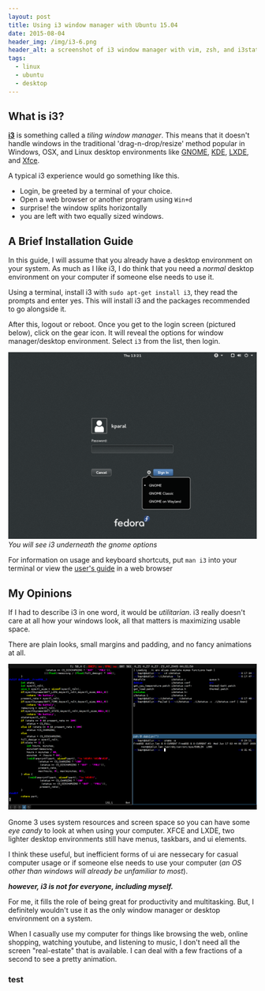```yaml
---
layout: post
title: Using i3 window manager with Ubuntu 15.04
date: 2015-08-04
header_img: /img/i3-6.png
header_alt: a screenshot of i3 window manager with vim, zsh, and i3status 
tags:
  - linux
  - ubuntu
  - desktop
---
```


## What is i3?

**[i3](http://i3wm.org/)** is something called a *tiling window manager*. This means that it doesn't handle windows in the traditional 'drag-n-drop/resize' method popular in Windows, OSX, and Linux desktop environments like [GNOME](http://www.gnome.org/), [KDE](http://www.kde.org/), [LXDE](http://lxde.org/), and [Xfce](http://www.xfce.org/).

<!--excerpt_separator-->

A typical i3 experience would go something like this.

* Login, be greeted by a terminal of your choice.
* Open a web browser or another program using `Win+d`
* surprise! the window splits horizontally
* you are left with two equally sized windows.

## A Brief Installation Guide

In this guide, I will assume that you already have a desktop environment on your system. As much as I like i3, I do think that you need a *normal* desktop environment on your computer if someone else needs to use it.

Using a terminal, install i3 with `sudo apt-get install i3`, they read the prompts and enter yes. This will install i3 and the packages recommended to go alongside it.

After this, logout or reboot. Once you get to the login screen (pictured below), click on the gear icon. It will reveal the options for window manager/desktop environment. Select `i3` from the list, then login.

![gnome login screen](/post_assets/2015-08-4-ubuntu-i3/gnomelogin.png)
*You will see i3 underneath the gnome options*

For information on usage and keyboard shortcuts, put `man i3` into your terminal or view the [user's guide](http://i3wm.org/docs/userguide.html) in a web browser

## My Opinions

If I had to describe i3 in one word, it would be *utilitarian*. i3 really doesn't care at all how your windows look, all that matters is maximizing usable space.

There are plain looks, small margins and padding, and no fancy animations at all.

![i3 screenshot with terminal windows](/img/i3-6.png)

Gnome 3 uses system resources and screen space so you can have some *eye candy* to look at when using your computer. XFCE and LXDE, two lighter desktop environments still have menus, taskbars, and ui elements.

I think these useful, but inefficient forms of ui are nessecary for casual computer usage or if someone else needs to use your computer (*an OS other than windows will already be unfamiliar to most*).

***however, i3 is not for everyone, including myself.***

For me, it fills the role of being great for productivity and multitasking. But, I definitely wouldn't use it as the only window manager or desktop environment on a system.

When I casually use my computer for things like browsing the web, online shopping, watching youtube, and listening to music, I don't need all the screen "real-estate" that is available. I can deal with a few fractions of a second to see a pretty animation.

### test
